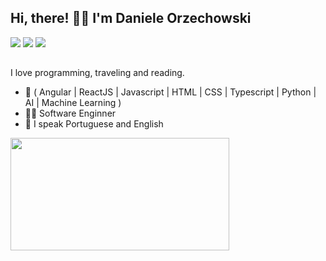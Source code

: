 ## Hi, there! 👋🏻 I'm Daniele Orzechowski
<div align="start">
  <a href="https://www.instagram.com/dani.orze/" target="_blank"><img src="https://img.shields.io/badge/Instagram-E4405F?style=for-the-badge&logo=instagram&logoColor=white" target="_blank"></a>
  <a href = "mailto:contatodaniorzechowski@gmail.com"><img src="https://img.shields.io/badge/Gmail-D14836?style=for-the-badge&logo=gmail&logoColor=white" target="_blank"></a>
  <a href="https://www.linkedin.com/in/daniele-orzechowski/" target="_blank"><img src="https://img.shields.io/badge/LinkedIn-0077B5?style=for-the-badge&logo=linkedin&logoColor=white" target="_blank"></a> 
</div>

##

I love programming, traveling and reading.
- 🚀 ( Angular | ReactJS | Javascript | HTML | CSS | Typescript | Python | AI | Machine Learning )
- 👩‍💻 Software Enginner
- 💬 I speak Portuguese and English
<div align="start">
  <a href="https://github.com/DaniOrze">
  <img height="180em" width="350em" src="https://github-readme-stats.vercel.app/api/top-langs/?username=DaniOrze&layout=compact&langs_count=7&theme=omni"/>
</div>
  
